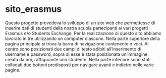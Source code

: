 # sito_erasmus
Questo progetto prevedeva lo sviluppo di un sito web che permettesse di inserire dati di studenti della nostra scuola partecipanti ai vari progetti Erasmus e/o Students Exchange.
Per la realizzazione di questo sito abbiamo lavorato in tre utilizzando un computer ciascuno.
Nella parte superiore della pagina principale si trova la barra di navigazione contenente n voci.
Al centro sono posizionati due campi di testo adibiti all’inserimento di username e password, sopra di esse è stata posizionata un’immagine, creata da noi, raffigurante uno studente.
Nella parte inferiore sono stati collocati due bottoni predisposti per navigare avanti e indietro nelle varie pagine.
